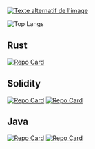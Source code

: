 [![Texte alternatif de l'image](https://elie.deletang.dev/github.jpg)](https://elie.deletang.dev/)



![Top Langs](https://github-readme-stats.vercel.app/api/top-langs/?username=tetelie&langs_count=8)
## Rust
[![Repo Card](https://github-readme-stats.vercel.app/api/pin/?username=tetelie&repo=jeu_devinette&theme=dracula)](https://github.com/tetelie/jeu_devinette)
## Solidity
[![Repo Card](https://github-readme-stats.vercel.app/api/pin/?username=tetelie&repo=blockchain.py&theme=dracula)]([https://github.com/tetelie/jeu_devinette](https://gist.github.com/tetelie/96afe2807ecb993901a54695a95888f3))
[![Repo Card](https://github-readme-stats.vercel.app/api/pin/?username=tetelie&repo=jeu_devinette&theme=dracula)](https://github.com/tetelie/jeu_devinette)
## Java
[![Repo Card](https://github-readme-stats.vercel.app/api/pin/?username=tetelie&repo=jeu_devinette&theme=dracula)](https://github.com/tetelie/jeu_devinette)
[![Repo Card](https://github-readme-stats.vercel.app/api/pin/?username=tetelie&repo=jeu_devinette&theme=dracula)](https://github.com/tetelie/jeu_devinette)

